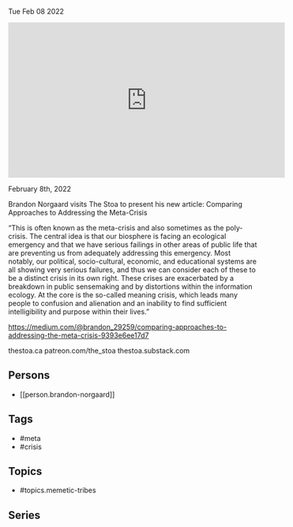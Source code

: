 



Tue Feb 08 2022

<iframe width="560" height="315" src="https://www.youtube.com/embed/vxHwkb35MkQ" title="The Memetic Tribes of the Meta-Crisis w/ Brandon Norgaard" frameborder="0" allow="accelerometer; autoplay; clipboard-write; encrypted-media; gyroscope; picture-in-picture" allowfullscreen ></iframe>

February 8th, 2022

Brandon Norgaard visits The Stoa to present his new article: Comparing Approaches to Addressing the Meta-Crisis

“This is often known as the meta-crisis and also sometimes as the poly-crisis. The central idea is that our biosphere is facing an ecological emergency and that we have serious failings in other areas of public life that are preventing us from adequately addressing this emergency. Most notably, our political, socio-cultural, economic, and educational systems are all showing very serious failures, and thus we can consider each of these to be a distinct crisis in its own right. These crises are exacerbated by a breakdown in public sensemaking and by distortions within the information ecology. At the core is the so-called meaning crisis, which leads many people to confusion and alienation and an inability to find sufficient intelligibility and purpose within their lives.”

https://medium.com/@brandon_29259/comparing-approaches-to-addressing-the-meta-crisis-9393e6ee17d7

thestoa.ca
patreon.com/the_stoa
thestoa.substack.com

## Persons

- [[person.brandon-norgaard]]

## Tags

- #meta
- #crisis

## Topics

- #topics.memetic-tribes

## Series



